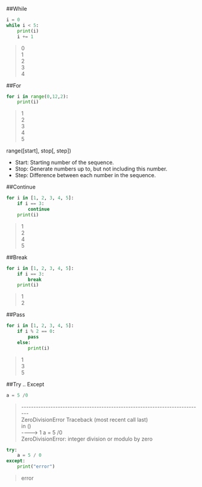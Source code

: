 ##While
```python
i = 0
while i < 5:
    print(i)
    i += 1
```
> 0 <br/> 
> 1 <br/> 
> 2 <br/>
> 3 <br/>
> 4

##For
```python
for i in range(0,12,2):
    print(i)
```
> 1 <br/>
> 2 <br/>
> 3 <br/>
> 4 <br/>
> 5

range([start], stop[, step])
- Start: Starting number of the sequence.
- Stop: Generate numbers up to, but not including this number.
- Step: Difference between each number in the sequence.

##Continue
```python
for i in [1, 2, 3, 4, 5]:
    if i == 3:
        continue
    print(i)
```
> 1 <br/>
> 2 <br/>
> 4 <br/>
> 5

##Break
```python
for i in [1, 2, 3, 4, 5]:
    if i == 3:
        break
    print(i)
```
> 1 <br/>
> 2

##Pass
```python
for i in [1, 2, 3, 4, 5]:
    if i % 2 == 0:
        pass
    else:
        print(i)
```
> 1 <br/>
> 3 <br/>
> 5

##Try .. Except
```python
a = 5 /0
```
> --------------------------------------------------------------------------- <br/>
> ZeroDivisionError                         Traceback (most recent call last) <br/>
> <ipython-input-489-0aec5d0a819c> in <module>() <br/>
> ----> 1 a = 5 /0 <br/>
> ZeroDivisionError: integer division or modulo by zero <br/>

```python
try:
    a = 5 / 0
except:
    print("error")
```
> error
